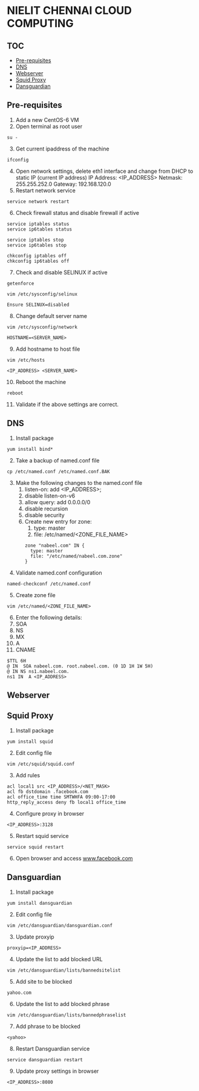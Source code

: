 # NIELIT CHENNAI CLOUD COMPUTING

## TOC
- [Pre-requisites](#pre-requisites)
- [DNS](#dns)
- [Webserver](#webserver)
- [Squid Proxy](#squid-proxy)
- [Dansguardian](#dansguardian)

## Pre-requisites

1. Add a new CentOS-6 VM
2. Open terminal as root user
```
su -
```
3. Get current ipaddress of the machine
```
ifconfig
```
4. Open network settings, delete eth1 interface and change from DHCP to static IP (current IP address)
IP Address: <IP_ADDRESS>
Netmask: 255.255.252.0
Gateway: 192.168.120.0
5. Restart network service
```
service network restart
```
6. Check firewall status and disable firewall if active
```
service iptables status
service ip6tables status

service iptables stop
service ip6tables stop

chkconfig iptables off
chkconfig ip6tables off
```
7. Check and disable SELINUX if active
```
getenforce

vim /etc/sysconfig/selinux

Ensure SELINUX=disabled
```
8. Change default server name
```
vim /etc/sysconfig/network

HOSTNAME=<SERVER_NAME>
```
9. Add hostname to host file
```
vim /etc/hosts

<IP_ADDRESS> <SERVER_NAME>
```
10. Reboot the machine
```
reboot
```
11. Validate if the above settings are correct.

## DNS
1. Install package
```
yum install bind*
```
2. Take a backup of named.conf file
```
cp /etc/named.conf /etc/named.conf.BAK
```  
3. Make the following changes to the named.conf file
    1. listen-on: add <IP_ADDRESS>;
    2. disable listen-on-v6
    3. allow query: add 0.0.0.0/0
    4. disable recursion
    5. disable security
    6. Create new entry for zone:
        1. type: master
        2. file: /etc/named/<ZONE_FILE_NAME>
        ```
        zone "nabeel.com" IN {
          type: master
          file: "/etc/named/nabeel.com.zone"
        }
        ```
4. Validate named.conf configuration
```
named-checkconf /etc/named.conf
```
5. Create zone file
```
vim /etc/named/<ZONE_FILE_NAME>
```
6. Enter the following details:
  1. SOA
  2. NS
  3. MX
  4. A
  5. CNAME
  ```
  $TTL 6H
  @ IN  SOA nabeel.com. root.nabeel.com. (0 1D 1H 1W 5H)
  @ IN NS ns1.nabeel.com.
  ns1 IN  A <IP_ADDRESS>
  ```

## Webserver


## Squid Proxy

1. Install package
```
yum install squid
```
2. Edit config file
```
vim /etc/squid/squid.conf
```
3. Add rules
```
acl local1 src <IP_ADDRESS>/<NET_MASK>
acl fb dstdomain .facebook.com
acl office_time time SMTWHFA 09:00-17:00
http_reply_access deny fb local1 office_time
```
4. Configure proxy in browser
```
<IP_ADDRESS>:3128
```
5. Restart squid service
```
service squid restart
```
6. Open browser and access www.facebook.com

## Dansguardian
1. Install package
```
yum install dansguardian
```
2. Edit config file
```
vim /etc/dansguardian/dansguardian.conf
```
3. Update proxyip
```
proxyip=<IP_ADDRESS>
```
4. Update the list to add blocked URL
```
vim /etc/dansguardian/lists/bannedsitelist
```
5. Add site to be blocked
```
yahoo.com
```
6. Update the list to add blocked phrase
```
vim /etc/dansguardian/lists/bannedphraselist
```
7. Add phrase to be blocked
```
<yahoo>
```
8. Restart Dansguardian service
```
service dansguardian restart
```
9. Update proxy settings in browser
```
<IP_ADDRESS>:8080
```
